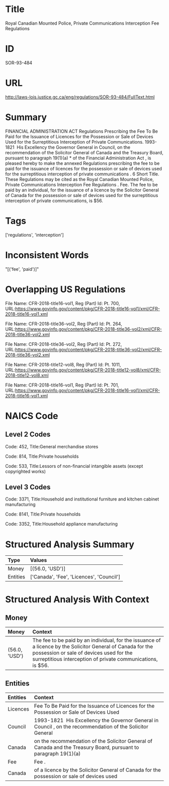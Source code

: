 # Title
Royal Canadian Mounted Police, Private Communications Interception Fee Regulations


# ID
SOR-93-484

# URL
http://laws-lois.justice.gc.ca/eng/regulations/SOR-93-484/FullText.html


# Summary
FINANCIAL ADMINISTRATION ACT Regulations Prescribing the Fee To Be Paid for the Issuance of Licences for the Possession or Sale of Devices Used for the Surreptitious Interception of Private Communications.
1993-1821  His Excellency the Governor General in Council, on the recommendation of the Solicitor General of Canada and the Treasury Board, pursuant to paragraph 19(1)(a) *  of the  Financial Administration Act , is pleased hereby to make the annexed  Regulations prescribing the fee to be paid for the issuance of licences for the possession or sale of devices used for the surreptitious interception of private communications .
6 Short Title.
These Regulations may be cited as the  Royal Canadian Mounted Police, Private Communications Interception Fee Regulations .
Fee. The fee to be paid by an individual, for the issuance of a licence by the Solicitor General of Canada for the possession or sale of devices used for the surreptitious interception of private communications, is $56.


# Tags
['regulations', 'interception']


# Inconsistent Words
"[('fee', 'paid')]"


# Overlapping US Regulations
File Name: CFR-2018-title16-vol1, Reg (Part) Id: Pt. 700, URL:https://www.govinfo.gov/content/pkg/CFR-2018-title16-vol1/xml/CFR-2018-title16-vol1.xml

File Name: CFR-2018-title36-vol2, Reg (Part) Id: Pt. 264, URL:https://www.govinfo.gov/content/pkg/CFR-2018-title36-vol2/xml/CFR-2018-title36-vol2.xml

File Name: CFR-2018-title36-vol2, Reg (Part) Id: Pt. 272, URL:https://www.govinfo.gov/content/pkg/CFR-2018-title36-vol2/xml/CFR-2018-title36-vol2.xml

File Name: CFR-2018-title12-vol8, Reg (Part) Id: Pt. 1011, URL:https://www.govinfo.gov/content/pkg/CFR-2018-title12-vol8/xml/CFR-2018-title12-vol8.xml

File Name: CFR-2018-title16-vol1, Reg (Part) Id: Pt. 701, URL:https://www.govinfo.gov/content/pkg/CFR-2018-title16-vol1/xml/CFR-2018-title16-vol1.xml




# NAICS Code
## Level 2 Codes
Code: 452, Title:General merchandise stores

Code: 814, Title:Private households

Code: 533, Title:Lessors of non-financial intangible assets (except copyrighted works)




## Level 3 Codes
Code: 3371, Title:Household and institutional furniture and kitchen cabinet manufacturing

Code: 8141, Title:Private households

Code: 3352, Title:Household appliance manufacturing







# Structured Analysis Summary
| Type     | Values                                   |
|:---------|:-----------------------------------------|
| Money    | [(56.0, 'USD')]                          |
| Entities | ['Canada', 'Fee', 'Licences', 'Council'] |


# Structured Analysis With Context
 


## Money
| Money         | Context                                                                                                                                                                                                                |
|:--------------|:-----------------------------------------------------------------------------------------------------------------------------------------------------------------------------------------------------------------------|
| (56.0, 'USD') | The fee to be paid by an individual, for the issuance of a licence by the Solicitor General of Canada for the possession or sale of devices used for the surreptitious interception of private communications, is $56. |


## Entities
| Entities   | Context                                                                                                         |
|:-----------|:----------------------------------------------------------------------------------------------------------------|
| Licences   | Fee To Be Paid for the Issuance of Licences for the Possession or Sale of Devices Used                          |
| Council    | 1993-1821  His Excellency the Governor General in  Council , on the recommendation of the Solicitor General     |
| Canada     | on the recommendation of the Solicitor General of Canada and the Treasury Board, pursuant to paragraph 19(1)(a) |
| Fee        | Fee .                                                                                                           |
| Canada     | of a licence by the Solicitor General of Canada for the possession or sale of devices used                      |



